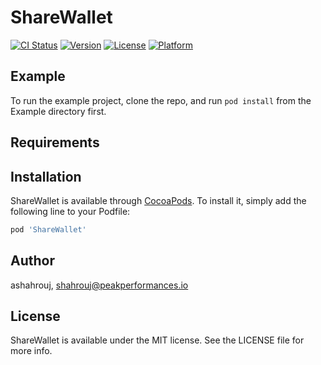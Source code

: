 # ShareWallet

[![CI Status](https://img.shields.io/travis/ashahrouj/ShareWallet.svg?style=flat)](https://travis-ci.org/ashahrouj/ShareWallet)
[![Version](https://img.shields.io/cocoapods/v/ShareWallet.svg?style=flat)](https://cocoapods.org/pods/ShareWallet)
[![License](https://img.shields.io/cocoapods/l/ShareWallet.svg?style=flat)](https://cocoapods.org/pods/ShareWallet)
[![Platform](https://img.shields.io/cocoapods/p/ShareWallet.svg?style=flat)](https://cocoapods.org/pods/ShareWallet)

## Example

To run the example project, clone the repo, and run `pod install` from the Example directory first.

## Requirements

## Installation

ShareWallet is available through [CocoaPods](https://cocoapods.org). To install
it, simply add the following line to your Podfile:

```ruby
pod 'ShareWallet'
```

## Author

ashahrouj, shahrouj@peakperformances.io

## License

ShareWallet is available under the MIT license. See the LICENSE file for more info.

